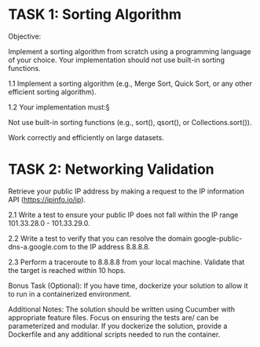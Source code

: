 # TASK 1: Sorting Algorithm

Objective:

Implement a sorting algorithm from scratch using a programming language of your choice. Your implementation should not use built-in sorting functions.

1.1 Implement a sorting algorithm (e.g., Merge Sort, Quick Sort, or any other efficient sorting algorithm).

1.2 Your implementation must:§

Not use built-in sorting functions (e.g., sort(), qsort(), or Collections.sort()).

Work correctly and efficiently on large datasets.

# TASK 2: Networking Validation

Retrieve your public IP address by making a request to the IP information API (https://ipinfo.io/ip).

2.1 Write a test to ensure your public IP does not fall within the IP range 101.33.28.0 - 101.33.29.0.

2.2 Write a test to verify that you can resolve the domain google-public-dns-a.google.com to the IP address 8.8.8.8.

2.3 Perform a traceroute to 8.8.8.8 from your local machine. Validate that the target is reached within 10 hops.

Bonus Task (Optional): If you have time, dockerize your solution to allow it to run in a containerized environment.

Additional Notes: The solution should be written using Cucumber with appropriate feature files. Focus on ensuring the tests are/ can be parameterized and modular. If you dockerize the solution, provide a Dockerfile and any additional scripts needed to run the container.